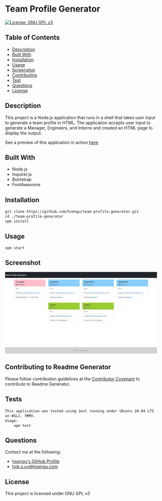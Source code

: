 # Team Profile Generator

[![License: GNU GPL v3](https://img.shields.io/badge/License-GNU%20GPL%20v3-blue.svg)](https://www.gnu.org/licenses/gpl-3.0)

## Table of Contents
* [Description](#description)
* [Built With](#built-with)
* [Installation](#installation)
* [Usage](#usage)
* [Screenshot](#screenshot)
* [Contributing](#contributing-to-readme-generator)
* [Test](#test)
* [Questions](#questions)
* [License](#license)

## Description
This project is a Node.js application that runs in a shell that takes user input to generate a team profile in HTML. The application accepts user input to generate a Manager, Engineers, and Interns and created an HTML page to display the output.

See a preview of this application in action [here](https://drive.google.com/file/d/1mTa9NARJtVauzKEE-gLdHiSqgX7dgJDO/view?usp=sharing).

## Built With
- Node.js
- Inquirer.js
- Bootstrap
- FontAwesome

## Installation
	git clone https://github.com/hsengu/team-profile-generator.git
	cd ./team-profile-generator
	npm install

## Usage
	npm start

## Screenshot
![Screenshot](./assets/Screenshots/Screenshot.jpg)

## Contributing to Readme Generator
Please follow contribution guidelines at the [Contributor Covenant](https://www.contributor-covenant.org/version/2/1/code_of_conduct/) to contribute to Readme Generator.

## Tests
    This application was tested using Jest running under Ubuntu 20.04 LTS on WSL2. YMMV.
    Usage:
	    npm test

## Questions
Contact me at the following:
- [hsengu's GitHub Profile](https://github.com/hsengu)
- hok.s.uy@hsengu.com

## License
This project is licensed under GNU GPL v3
